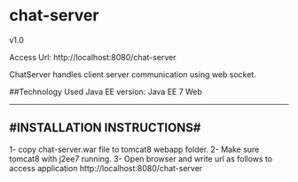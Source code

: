 # chat-server
v1.0

Access Url: http://localhost:8080/chat-server

ChatServer handles client server communication using web socket.

##Technology Used
Java EE version: Java EE 7 Web

------------------------------------------
  #INSTALLATION INSTRUCTIONS#
------------------------------------------

1- copy chat-server.war file to tomcat8 webapp folder.
2- Make sure tomcat8 with j2ee7 running.
3- Open browser and write url as follows to access application
http://localhost:8080/chat-server

